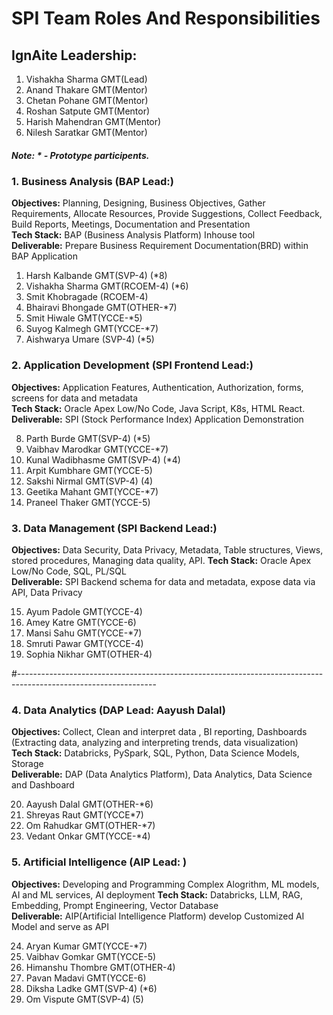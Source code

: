 # SPI Team Roles And Responsibilities
## IgnAite Leadership: 
1. Vishakha Sharma GMT(Lead)
2. Anand Thakare GMT(Mentor)
3. Chetan Pohane GMT(Mentor)
4. Roshan Satpute GMT(Mentor)
5. Harish Mahendran GMT(Mentor)
6. Nilesh Saratkar GMT(Mentor)

##### Note: * - Prototype participents.

### 1. Business Analysis (BAP Lead:)
**Objectives:** Planning, Designing, Business Objectives, Gather Requirements, Allocate Resources, Provide Suggestions, Collect Feedback, Build Reports, Meetings, Documentation and Presentation <br>
**Tech Stack:** BAP (Business Analysis Platform) Inhouse tool <br>
**Deliverable:** Prepare Business Requirement Documentation(BRD) within BAP Application<br>

1. Harsh Kalbande GMT(SVP-4) (*8)
2. Vishakha Sharma GMT(RCOEM-4) (*6)
3. Smit Khobragade (RCOEM-4)
4. Bhairavi Bhongade GMT(OTHER-*7)
5. Smit Hiwale GMT(YCCE-*5)
6. Suyog Kalmegh GMT(YCCE-*7)
7. Aishwarya Umare (SVP-4) (*5)

### 2. Application Development (SPI Frontend Lead:)
**Objectives:** Application Features, Authentication, Authorization, forms, screens for data and metadata<br>
**Tech Stack:** Oracle Apex Low/No Code, Java Script, K8s, HTML React.<br>
**Deliverable:** SPI (Stock Performance Index) Application Demonstration<br>

8. Parth Burde GMT(SVP-4) (*5)
9. Vaibhav Marodkar GMT(YCCE-*7)
10. Kunal Wadibhasme GMT(SVP-4) (*4)
11. Arpit Kumbhare GMT(YCCE-5)
12. Sakshi Nirmal GMT(SVP-4) (4)
13. Geetika Mahant GMT(YCCE-*7)
14. Praneel Thaker GMT(YCCE-5)

### 3. Data Management (SPI Backend Lead:)
**Objectives:** Data Security, Data Privacy, Metadata, Table structures, Views, stored procedures, Managing data quality, API.
**Tech Stack:** Oracle Apex Low/No Code, SQL, PL/SQL<br>
**Deliverable:** SPI Backend schema for data and metadata, expose data via API, Data Privacy<br>

15. Ayum Padole GMT(YCCE-4)
16. Amey Katre GMT(YCCE-6)
17. Mansi Sahu GMT(YCCE-*7)
18. Smruti Pawar GMT(YCCE-4)
19. Sophia Nikhar GMT(OTHER-4)

#----------------------------------------------------------------------------------------------------------------

### 4. Data Analytics (DAP Lead: Aayush Dalal)
**Objectives:** Collect, Clean and interpret data , BI reporting, Dashboards (Extracting data, analyzing and interpreting trends, data visualization)<br>
**Tech Stack:** Databricks, PySpark, SQL, Python, Data Science Models, Storage<br>
**Deliverable:** DAP (Data Analytics Platform), Data Analytics, Data Science and Dashboard<br>

20. Aayush Dalal GMT(OTHER-*6)
21. Shreyas Raut GMT(YCCE*7)
22. Om Rahudkar GMT(OTHER-*7)
23. Vedant Onkar GMT(YCCE-*4)
  
### 5. Artificial Intelligence (AIP Lead: )
**Objectives:** Developing and Programming Complex Alogrithm, ML models, AI and ML services, AI deployment 
**Tech Stack:** Databricks, LLM, RAG, Embedding, Prompt Engineering, Vector Database<br>
**Deliverable:** AIP(Artificial Intelligence Platform) develop Customized AI Model and serve as API<br>

24. Aryan Kumar GMT(YCCE-*7)
25. Vaibhav Gomkar GMT(YCCE-5)
26. Himanshu Thombre GMT(OTHER-4)
27. Pavan Madavi GMT(YCCE-6)
28. Diksha Ladke GMT(SVP-4) (*6)
29. Om Vispute GMT(SVP-4) (5)
